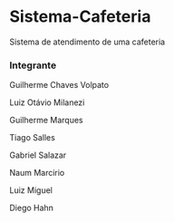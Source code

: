 # Sistema-Cafeteria
Sistema de atendimento de uma cafeteria

### Integrante

Guilherme Chaves Volpato

Luiz Otávio Milanezi

Guilherme Marques

Tiago Salles

Gabriel Salazar

Naum Marcirio

Luiz Miguel 

Diego Hahn
